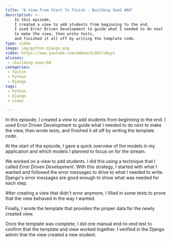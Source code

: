 ```yaml
---
title: "A View From Start To Finish - Building SaaS #60"
description: >-
    In this episode,
    I created a view to add students from beginning to the end.
    I used Error Driven Development to guide what I needed to do next
    to make the view, then wrote tests,
    and finished it all off by writing the template code.
type: video
image: img/python-django.png
video: https://www.youtube.com/embed/nLG017x0yys
aliases:
 - /building-saas/60
categories:
 - Twitch
 - Python
 - Django
tags:
 - Python
 - Django
 - views

---
```


In this episode,
I created a view to add students from beginning to the end.
I used Error Driven Development to guide what I needed to do next
to make the view, then wrote tests,
and finished it all off by writing the template code.

At the start of the episode,
I gave a quick overview
of the models
in my application
and which models I planned to focus on
for the stream.

We worked on a view to add students.
I did this using a technique
that I called *Error Driven Development*.
With this strategy,
I started with what I wanted
and followed the error messages
to drive to what I needed
to write.
Django's error messages are good enough
to show what was needed
for each step.

After creating a view
that didn't error anymore,
I filled in some tests
to prove
that the view behaved
in the way I wanted.

Finally,
I wrote the template
that provides the proper data
for the newly created view.

Once the template was complete,
I did one manual end-to-end test
to confirm that the template
and view worked together.
I verified in the Django admin
that the view created a new student.
